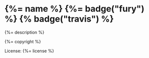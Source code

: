 # {%= name %} {%= badge("fury") %} {% badge("travis") %}

{%= description %}

{%= copyright %}

License: {%= license %}
